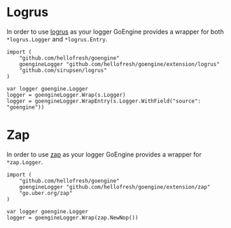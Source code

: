 # Logrus

In order to use [logrus] as your logger GoEngine provides a wrapper for both `*logrus.Logger` and `*logrus.Entry`. 

```golang
import (
	"github.com/hellofresh/goengine"
	goengineLogger "github.com/hellofresh/goengine/extension/logrus"
	"github.com/sirupsen/logrus"
)

var logger goengine.Logger
logger = goengineLogger.Wrap(s.Logger)
logger = goengineLogger.WrapEntry(s.Logger.WithField("source": "goengine"))
```

# Zap

In order to use [zap] as your logger GoEngine provides a wrapper for `*zap.Logger`. 

```golang
import (
	"github.com/hellofresh/goengine"
	goengineLogger "github.com/hellofresh/goengine/extension/zap"
	"go.uber.org/zap"
)

var logger goengine.Logger
logger = goengineLogger.Wrap(zap.NewNop())
```


[logrus]: https://github.com/sirupsen/logrus
[zap]: https://github.com/uber-go/zap/
